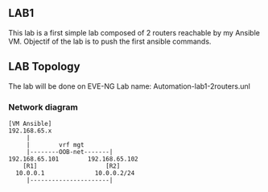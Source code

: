 ## LAB1
This lab is a first simple lab composed of 2 routers reachable by my Ansible VM.
Objectif of the lab is to push the first ansible commands.

## LAB Topology
The lab will be done on EVE-NG
Lab name: Automation-lab1-2routers.unl

### Network diagram
```
[VM Ansible]
192.168.65.x
     |
     |        vrf mgt
     |--------OOB-net-------|
192.168.65.101        192.168.65.102
    [R1]                   [R2]
  10.0.0.1              10.0.0.2/24
     |----------------------|
```

